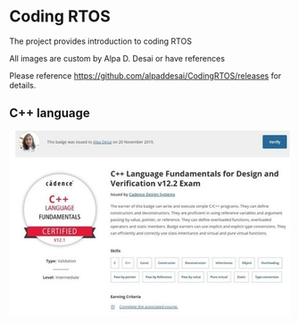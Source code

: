 # Coding RTOS

The project provides introduction to coding RTOS 

All images are custom by Alpa D. Desai or have references

Please reference https://github.com/alpaddesai/CodingRTOS/releases  for details.

## C++ language
![image](CplusplusDVCertificate.jpg)

